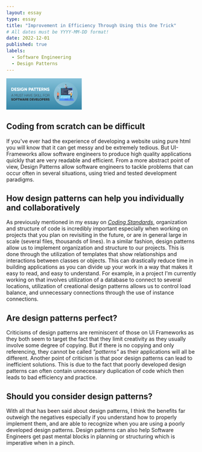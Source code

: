 ```yaml
---
layout: essay
type: essay
title: "Improvement in Efficiency Through Using this One Trick"
# All dates must be YYYY-MM-DD format!
date: 2022-12-01
published: true
labels:
  - Software Engineering
  - Design Patterns
---
```

<img width="200px" class="rounded float-start pe-4" src="../img/Design-Patterns-Image.png">

## Coding from scratch can be difficult

If you've ever had the experience of developing a website using pure html you will know that it can get messy and be extremely tedious. But UI-Frameworks allow software engineers to produce high quality applications quickly that are very readable and efficient. From a more abstract point of view, Design Patterns allow software engineers to tackle problems that can occur often in several situations, using tried and tested development paradigms. 

## How design patterns can help you individually and collaboratively

As previously mentioned in my essay on [*Coding Standards*](https://bkimcode.github.io/essays/CodingStandards.html), organization and structure of code is incredibly important especially when working on projects that you plan on revisiting in the future, or are in general large in scale (several files, thousands of lines). In a similar fashion, design patterns allow us to implement organization and structure to our projects. This is done through the utilization of templates that show relationships and interactions between classes or objects. This can drastically reduce time in building applications as you can divide up your work in a way that makes it easy to read, and easy to understand. For example, in a project I'm currently working on that involves utilization of a database to connect to several locations, utilization of creational design patterns allows us to control load balance, and unnecessary connections through the use of instance connections. 

## Are design patterns perfect?

Criticisms of design patterns are reminiscent of those on UI Frameworks as they both seem to target the fact that they limit creativity as they usually involve some degree of copying. But if there is no copying and only referencing, they cannot be called *"patterns"* as their applications will all be different. Another point of criticism is that poor design patterns can lead to inefficient solutions. This is due to the fact that poorly developed design patterns can often contain unnecessary duplication of code which then leads to bad efficiency and practice.

## Should you consider design patterns?

With all that has been said about design patterns, I think the benefits far outweigh the negatives especially if you understand how to properly implement them, and are able to recognize when you are using a poorly developed design patterns. Design patterns can also help Software Engineers get past mental blocks in planning or structuring which is imperative when in a pinch. 
